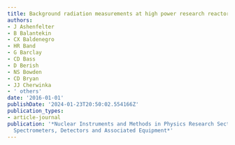 ```yaml
---
title: Background radiation measurements at high power research reactors
authors:
- J Ashenfelter
- B Balantekin
- CX Baldenegro
- HR Band
- G Barclay
- CD Bass
- D Berish
- NS Bowden
- CD Bryan
- JJ Cherwinka
- ' others'
date: '2016-01-01'
publishDate: '2024-01-23T20:50:02.554166Z'
publication_types:
- article-journal
publication: '*Nuclear Instruments and Methods in Physics Research Section A: Accelerators,
  Spectrometers, Detectors and Associated Equipment*'
---
```

